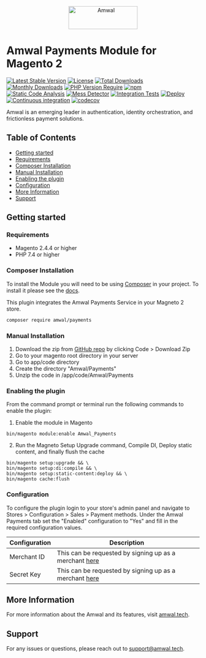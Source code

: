 <p align="center">
  <a href="https://amwal.tech/?utm_source=github&utm_medium=logo" target="_blank">
    <img src="https://uploads-ssl.webflow.com/62294ce746440b7bc08b4fc5/624352eb48193d537d329386_1-2-p-500.png" alt="Amwal" width="180" height="60">
  </a>
</p>

# Amwal Payments Module for Magento 2

[![Latest Stable Version](https://poser.pugx.org/amwal/payments/v/stable)](https://packagist.org/packages/amwal/payments)
[![License](https://poser.pugx.org/amwal/payments/license)](https://packagist.org/packages/amwal/payments)
[![Total Downloads](https://poser.pugx.org/amwal/payments/downloads)](https://packagist.org/packages/amwal/payments)
[![Monthly Downloads](https://poser.pugx.org/amwal/payments/d/monthly)](https://packagist.org/packages/amwal/payments)
[![PHP Version Require](http://poser.pugx.org/amwal/payments/require/php)](https://packagist.org/packages/amwal/payments)
[![npm](https://img.shields.io/npm/v/amwal-magento-react-button)](https://www.npmjs.com/package/amwal-magento-react-button)
[![Static Code Analysis](https://github.com/amwal-tech/amwal-magento/actions/workflows/static-code-analysis.yml/badge.svg?branch=develop)](https://github.com/amwal-tech/amwal-magento/actions)
[![Mess Detector](https://github.com/amwal-tech/amwal-magento/actions/workflows/mess-detector.yml/badge.svg?branch=develop)](https://github.com/amwal-tech/amwal-magento/actions)
[![Integration Tests](https://github.com/amwal-tech/amwal-magento/actions/workflows/integration-tests.yml/badge.svg?branch=develop)](https://github.com/amwal-tech/amwal-magento/actions)
[![Deploy](https://github.com/amwal-tech/amwal-magento/actions/workflows/deploy.yml/badge.svg?branch=develop)](https://github.com/amwal-tech/amwal-magento/actions)
[![Continuous integration](https://github.com/amwal-tech/amwal-magento/actions/workflows/ci.yml/badge.svg?branch=develop)](https://github.com/amwal-tech/amwal-magento/actions)
[![codecov](https://codecov.io/github/amwal-tech/amwal-magento/graph/badge.svg?token=6Z986R91N2)](https://codecov.io/github/amwal-tech/amwal-magento)

Amwal is an emerging leader in authentication, identity orchestration, and frictionless payment solutions.

## Table of Contents
  - [Getting started](#getting-started)
  - [Requirements](#requirements)
  - [Composer Installation](#composer-installation)
  - [Manual Installation](#manual-installation)
  - [Enabling the plugin](#enabling-the-plugin)
  - [Configuration](#configuration)
  - [More Information](#more-information)
  - [Support](#support)

## Getting started

### Requirements
- Magento 2.4.4 or higher
- PHP 7.4 or higher

### Composer Installation
To install the Module you will need to be using [Composer]([https://getcomposer.org/)
in your project. To install it please see the [docs](https://getcomposer.org/download/).

This plugin integrates the Amwal Payments Service in your Magneto 2 store.
```bash
composer require amwal/payments
```

### Manual Installation
1. Download the zip from  [GitHub repo]([https://github.com/amwal-tech/amwal-magento/]) by clicking Code > Download Zip
2. Go to your magento root directory in your server
3. Go to app/code directory
4. Create the directory "Amwal/Payments"
5.  Unzip the code in <your-magento-root>/app/code/Amwal/Payments


### Enabling the plugin

From the command prompt or terminal run the following commands to enable the plugin:

1. Enable the module in Magento
```shell
bin/magento module:enable Amwal_Payments
```

2. Run the Magneto Setup Upgrade command, Compile DI, Deploy static content, and finally flush the cache
```shell
bin/magento setup:upgrade && \
bin/magento setup:di:compile && \
bin/magento setup:static-content:deploy && \
bin/magento cache:flush
```

### Configuration
To configure the plugin login to your store's admin panel and navigate to Stores > Configuration > Sales > Payment methods. 
Under the Amwal Payments tab set the "Enabled" configuration to "Yes" and fill in the required configuration values.

| Configuration            | Description                                                                                                                                                                                     |
|--------------------------|-------------------------------------------------------------------------------------------------------------------------------------------------------------------------------------------------|
| Merchant ID              | This can be requested by signing up as a merchant [here](https://merchant.sa.amwal.tech/)                                                                                                       |
| Secret Key               | This can be requested by signing up as a merchant [here](https://merchant.sa.amwal.tech/)                                                                                                       |


## More Information
For more information about the Amwal and its features, visit [amwal.tech](https://amwal.tech).

## Support
For any issues or questions, please reach out to [support@amwal.tech](mailto:support@amwal.tech).
